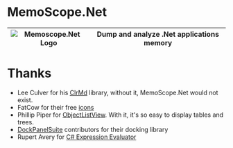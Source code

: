 # MemoScope.Net

![Memoscope.Net Logo](https://raw.githubusercontent.com/fremag/MemoScope.Net/master/MemoScope/Icons/Logos/memoscope_logo.png) | Dump and analyze .Net applications memory
---------------------|----------------------


# Thanks 

* Lee Culver for his [ClrMd](https://github.com/Microsoft/clrmd) library, without it, MemoScope.Net would not exist.
* FatCow for their free [icons](http://www.fatcow.com/free-icons)
* Phillip Piper for [ObjectListView](http://objectlistview.sourceforge.net/cs/index.html). With it, it's so easy  to display tables and trees.
* [DockPanelSuite](http://dockpanelsuite.com/) contributors for their docking library
* Rupert Avery for [C# Expression Evaluator](https://csharpeval.codeplex.com/)
